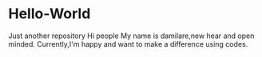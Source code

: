 # Hello-World
Just another repository
Hi people
My name is damilare,new hear and open minded.
Currently,I'm happy and want to make a difference using codes.
